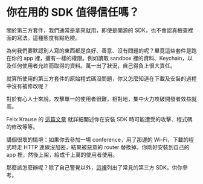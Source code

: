 # 你在用的 SDK 值得信任嗎？

關於第三方套件，我們通常是拿來就用，即使是開源的 SDK，也不會認真檢查裡面的寫法。這種態度有點危險。

為何我們要默認別人寫的東西都是良好、善意、沒有問題的呢？畢竟這些套件是跑在你的 app 裡，擁有一樣的權限。例如讀取 sandbox 裡的資料、Keychain，以及任何使用者允許而取得的資料。萬一出了狀況，自己得負上很大責任。

就算所使用的第三方套件的原始程式碼沒問題，你又怎麼知道在下載及安裝的過程中沒有被修改呢？

對於有心人士來說，攻擊單一的使用者很難，相對地，集中火力攻破開發者效益就高。

Felix Krause 的 [這篇文章](https://krausefx.com/blog/trusting-sdks) 就詳細闡述你在安裝 SDK 時可能遭受的攻擊、程式碼的修改等等。

講個很壞的情境：如果你去參加一場 conference，用了那邊的 Wi-Fi，下載的程式時走 HTTP 連線沒加密，結果被惡意的 router 替換掉。你剛好安裝到自己的 app 裡，然後上架，給成千上萬的使用者使用。

那麼該怎麼辦呢？除了自己警覺以外，[這裡](https://github.com/trusting-sdks/https)列出了常見的第三方 SDK，供你參考。

